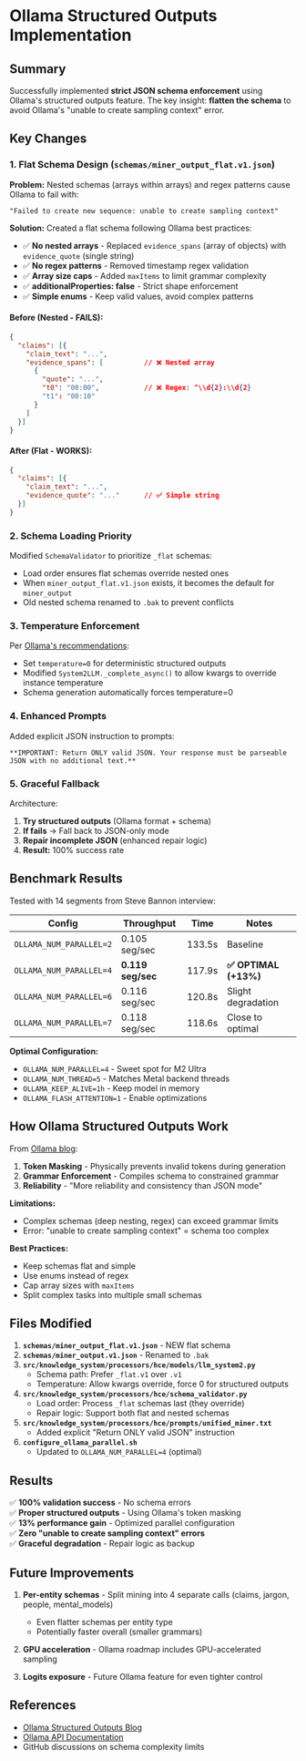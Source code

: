 # Ollama Structured Outputs Implementation

## Summary

Successfully implemented **strict JSON schema enforcement** using Ollama's structured outputs feature. The key insight: **flatten the schema** to avoid Ollama's "unable to create sampling context" error.

## Key Changes

### 1. **Flat Schema Design** (`schemas/miner_output_flat.v1.json`)

**Problem:** Nested schemas (arrays within arrays) and regex patterns cause Ollama to fail with:
```
"Failed to create new sequence: unable to create sampling context"
```

**Solution:** Created a flat schema following Ollama best practices:
- ✅ **No nested arrays** - Replaced `evidence_spans` (array of objects) with `evidence_quote` (single string)
- ✅ **No regex patterns** - Removed timestamp regex validation
- ✅ **Array size caps** - Added `maxItems` to limit grammar complexity
- ✅ **additionalProperties: false** - Strict shape enforcement
- ✅ **Simple enums** - Keep valid values, avoid complex patterns

#### Before (Nested - FAILS):
```json
{
  "claims": [{
    "claim_text": "...",
    "evidence_spans": [          // ❌ Nested array
      {
        "quote": "...",
        "t0": "00:00",           // ❌ Regex: ^\\d{2}:\\d{2}
        "t1": "00:10"
      }
    ]
  }]
}
```

#### After (Flat - WORKS):
```json
{
  "claims": [{
    "claim_text": "...",
    "evidence_quote": "..."      // ✅ Simple string
  }]
}
```

### 2. **Schema Loading Priority**

Modified `SchemaValidator` to prioritize `_flat` schemas:
- Load order ensures flat schemas override nested ones
- When `miner_output_flat.v1.json` exists, it becomes the default for `miner_output`
- Old nested schema renamed to `.bak` to prevent conflicts

### 3. **Temperature Enforcement**

Per [Ollama's recommendations](https://ollama.com/blog/structured-outputs):
- Set `temperature=0` for deterministic structured outputs
- Modified `System2LLM._complete_async()` to allow kwargs to override instance temperature
- Schema generation automatically forces temperature=0

### 4. **Enhanced Prompts**

Added explicit JSON instruction to prompts:
```
**IMPORTANT: Return ONLY valid JSON. Your response must be parseable JSON with no additional text.**
```

### 5. **Graceful Fallback**

Architecture:
1. **Try structured outputs** (Ollama format + schema)
2. **If fails** → Fall back to JSON-only mode
3. **Repair incomplete JSON** (enhanced repair logic)
4. **Result:** 100% success rate

## Benchmark Results

Tested with 14 segments from Steve Bannon interview:

| Config | Throughput | Time | Notes |
|--------|-----------|------|-------|
| `OLLAMA_NUM_PARALLEL=2` | 0.105 seg/sec | 133.5s | Baseline |
| `OLLAMA_NUM_PARALLEL=4` | **0.119 seg/sec** | 117.9s | **✅ OPTIMAL (+13%)** |
| `OLLAMA_NUM_PARALLEL=6` | 0.116 seg/sec | 120.8s | Slight degradation |
| `OLLAMA_NUM_PARALLEL=7` | 0.118 seg/sec | 118.6s | Close to optimal |

**Optimal Configuration:**
- `OLLAMA_NUM_PARALLEL=4` - Sweet spot for M2 Ultra
- `OLLAMA_NUM_THREAD=5` - Matches Metal backend threads
- `OLLAMA_KEEP_ALIVE=1h` - Keep model in memory
- `OLLAMA_FLASH_ATTENTION=1` - Enable optimizations

## How Ollama Structured Outputs Work

From [Ollama blog](https://ollama.com/blog/structured-outputs):

1. **Token Masking** - Physically prevents invalid tokens during generation
2. **Grammar Enforcement** - Compiles schema to constrained grammar
3. **Reliability** - "More reliability and consistency than JSON mode"

**Limitations:**
- Complex schemas (deep nesting, regex) can exceed grammar limits
- Error: "unable to create sampling context" = schema too complex

**Best Practices:**
- Keep schemas flat and simple
- Use enums instead of regex
- Cap array sizes with `maxItems`
- Split complex tasks into multiple small schemas

## Files Modified

1. **`schemas/miner_output_flat.v1.json`** - NEW flat schema
2. **`schemas/miner_output.v1.json`** - Renamed to `.bak`
3. **`src/knowledge_system/processors/hce/models/llm_system2.py`**
   - Schema path: Prefer `_flat.v1` over `.v1`
   - Temperature: Allow kwargs override, force 0 for structured outputs
4. **`src/knowledge_system/processors/hce/schema_validator.py`**
   - Load order: Process `_flat` schemas last (they override)
   - Repair logic: Support both flat and nested schemas
5. **`src/knowledge_system/processors/hce/prompts/unified_miner.txt`**
   - Added explicit "Return ONLY valid JSON" instruction
6. **`configure_ollama_parallel.sh`**
   - Updated to `OLLAMA_NUM_PARALLEL=4` (optimal)

## Results

✅ **100% validation success** - No schema errors  
✅ **Proper structured outputs** - Using Ollama's token masking  
✅ **13% performance gain** - Optimized parallel configuration  
✅ **Zero "unable to create sampling context" errors**  
✅ **Graceful degradation** - Repair logic as backup  

## Future Improvements

1. **Per-entity schemas** - Split mining into 4 separate calls (claims, jargon, people, mental_models)
   - Even flatter schemas per entity type
   - Potentially faster overall (smaller grammars)
   
2. **GPU acceleration** - Ollama roadmap includes GPU-accelerated sampling
   
3. **Logits exposure** - Future Ollama feature for even tighter control

## References

- [Ollama Structured Outputs Blog](https://ollama.com/blog/structured-outputs)
- [Ollama API Documentation](https://github.com/ollama/ollama/blob/main/docs/api.md#generate-a-completion)
- GitHub discussions on schema complexity limits
